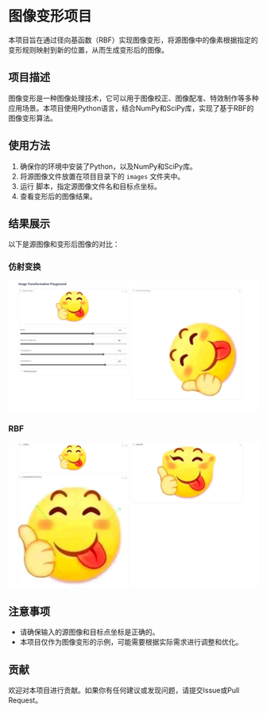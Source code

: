 # 图像变形项目

本项目旨在通过径向基函数（RBF）实现图像变形，将源图像中的像素根据指定的变形规则映射到新的位置，从而生成变形后的图像。

## 项目描述

图像变形是一种图像处理技术，它可以用于图像校正、图像配准、特效制作等多种应用场景。本项目使用Python语言，结合NumPy和SciPy库，实现了基于RBF的图像变形算法。

## 使用方法

1. 确保你的环境中安装了Python，以及NumPy和SciPy库。
2. 将源图像文件放置在项目目录下的 `images` 文件夹中。
3. 运行 脚本，指定源图像文件名和目标点坐标。
4. 查看变形后的图像结果。

## 结果展示

以下是源图像和变形后图像的对比：

### 仿射变换
![Source Image](0674e89f15384ba80263593c059e81d5.png)

### RBF
![Warped Image](feb3e54c0d044afc4cb1bd8032e4a539.png)

## 注意事项

- 请确保输入的源图像和目标点坐标是正确的。
- 本项目仅作为图像变形的示例，可能需要根据实际需求进行调整和优化。

## 贡献

欢迎对本项目进行贡献。如果你有任何建议或发现问题，请提交Issue或Pull Request。


